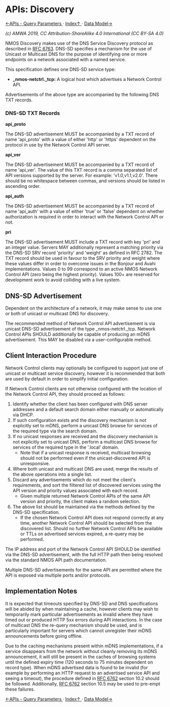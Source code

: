 # APIs: Discovery
[←APIs - Query Parameters ](2.3._APIs_-_Query_Parameters.md) · [ Index↑ ](..) · [Data Model→](3.0._Data_Model.md)

_(c) AMWA 2019, CC Attribution-ShareAlike 4.0 International (CC BY-SA 4.0)_

NMOS Discovery makes use of the DNS Service Discovery protocol as described in [RFC 6763](https://tools.ietf.org/html/rfc6763). DNS-SD specifies a mechanism for the use of Unicast or Multicast DNS for the purpose of identifying one or more endpoints on a network associated with a named service.

This specification defines one DNS-SD service type:

* **_nmos-netctrl._tcp:** A logical host which advertises a Network Control API.

Advertisements of the above type are accompanied by the following DNS TXT records.

### DNS-SD TXT Records

**api\_proto**

The DNS-SD advertisement MUST be accompanied by a TXT record of name 'api\_proto' with a value of either 'http' or 'https' dependent on the protocol in use by the Network Control API server.

**api\_ver**

The DNS-SD advertisement MUST be accompanied by a TXT record of name 'api\_ver'. The value of this TXT record is a comma separated list of API versions supported by the server. For example: 'v1.0,v1.1,v2.0'. There should be no whitespace between commas, and versions should be listed in ascending order.

**api\_auth**

The DNS-SD advertisement MUST be accompanied by a TXT record of name 'api\_auth' with a value of either 'true' or 'false' dependent on whether authorization is required in order to interact with the Network Control API or not.

**pri**

The DNS-SD advertisement MUST include a TXT record with key 'pri' and an integer value. Servers MAY additionally represent a matching priority via the DNS-SD SRV record 'priority' and 'weight' as defined in RFC 2782. The TXT record should be used in favour to the SRV priority and weight where these values differ in order to overcome issues in the Bonjour and Avahi implementations.
Values 0 to 99 correspond to an active NMOS Network Control API (zero being the highest priority). Values 100+ are reserved for development work to avoid colliding with a live system.

## DNS-SD Advertisement

Dependent on the architecture of a network, it may make sense to use one or both of unicast or multicast DNS for discovery.

The recommended method of Network Control API advertisement is via unicast DNS-SD advertisement of the type \_nmos-netctrl.\_tcp. Network Control APIs SHOULD additionally be capable of producing an mDNS advertisement. This MAY be disabled via a user-configurable method.

## Client Interaction Procedure

Network Control clients may optionally be configured to support just one of unicast or multicast service discovery, however it is recommended that both are used by default in order to simplify initial configuration.

If Network Control clients are not otherwise configured with the location of the Network Control API, they should proceed as follows:

1. Identify whether the client has been configured with DNS server addresses and a default search domain either manually or automatically via DHCP.
2. If such configuration exists and the discovery mechanism is not explicitly set to mDNS, perform a unicast DNS browse for services of the required type via the search domain.
3. If no unicast responses are received and the discovery mechanism is not explicitly set to unicast DNS, perform a multicast DNS browse for services of the required type in the '.local' domain.
   * Note that if a unicast response is received, multicast browsing should not be performed even if the unicast-discovered API is unresponsive.
4. Where both unicast and multicast DNS are used, merge the results of the above operations into a single list.
5. Discard any advertisements which do not meet the client's requirements, and sort the filtered list of discovered services using the API version and priority values associated with each record.
   * Given multiple returned Network Control APIs of the same API version and priority, the client makes a random selection.
6. The above list should be maintained via the methods defined by the DNS-SD specification.
   * If the chosen Network Control API does not respond correctly at any time, another Network Control API should be selected from the discovered list. Should no further Network Control APIs be available or TTLs on advertised services expired, a re-query may be performed.

The IP address and port of the Network Control API SHOULD be identified via the DNS-SD advertisement, with the full HTTP path then being resolved via the standard NMOS API path documentation.

Multiple DNS-SD advertisements for the same API are permitted where the API is exposed via multiple ports and/or protocols.

## Implementation Notes

It is expected that timeouts specified by DNS-SD and DNS specifications will be abided by when maintaining a cache, however clients may wish to temporarily mark particular advertisements as invalid where they have timed out or produced HTTP 5xx errors during API interactions. In the case of multicast DNS the re-query mechanism should be used, and is particularly important for servers which cannot unregister their mDNS announcements before going offline.

Due to the caching mechanisms present within mDNS implementations, if a service disappears from the network without cleanly removing its mDNS announcement, it will still be present in the caches of browsing systems until the defined expiry time (120 seconds to 75 minutes dependent on record type). When mDNS advertised data is found to be invalid (for example by performing an HTTP request to an advertised service API and seeing a timeout), the procedure defined in [RFC 6762](https://tools.ietf.org/html/rfc6762) section 10.2 should be followed. Additionally, [RFC 6762](https://tools.ietf.org/html/rfc6762) section 10.5 may be used to pre-empt these failures.

[←APIs - Query Parameters ](2.3._APIs_-_Query_Parameters.md) · [ Index↑ ](..) · [Data Model→](3.0._Data_Model.md)
